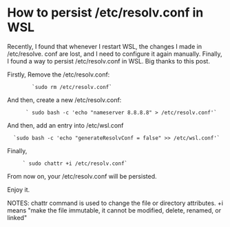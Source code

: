 # How to persist /etc/resolv.conf in WSL

Recently, I found that whenever I restart WSL, the changes I made in /etc/resolve. conf are lost, and I need to configure it again manually. Finally, I found a way to persist /etc/resolv.conf in WSL. Big thanks to this post.

Firstly, Remove the /etc/resolv.conf:     

            `sudo rm /etc/resolv.conf`

And then, create a new /etc/resolv.conf:

          ` sudo bash -c 'echo "nameserver 8.8.8.8" > /etc/resolv.conf'`

And then, add an entry into /etc/wsl.conf

      `sudo bash -c 'echo "generateResolvConf = false" >> /etc/wsl.conf'`

Finally, 

         ` sudo chattr +i /etc/resolv.conf`

From now on, your /etc/resolv.conf will be persisted.

Enjoy it.



NOTES: chattr command is used to change the file or directory attributes. +i means "make the file immutable, it cannot be modified, delete, renamed, or linked"
